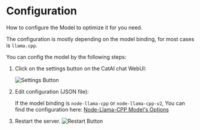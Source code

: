 # Configuration

How to configure the Model to optimize it for you need.

The configuration is mostly depending on the model binding, for most cases is `llama.cpp`.

You can config the model by the following steps:

1. Click on the settings button on the CatAI chat WebUI:

   ![Settings Button](./configuration/settings-button.png)


2. Edit configuration (JSON file):

   If the model binding is `node-llama-cpp` or `node-llama-cpp-v2`, You can find the configuration
   here: [Node-Llama-CPP Model's Options](https://withcatai.github.io/node-llama-cpp/types/LlamaModelOptions.html)


3. Restart the server.
   ![Restart Button](./configuration/restart-button.png)

